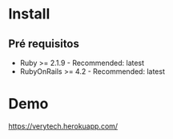 # Install

## Pré requisitos

- Ruby >= 2.1.9 - Recommended: latest
- RubyOnRails >= 4.2 - Recommended: latest

# Demo

https://verytech.herokuapp.com/

